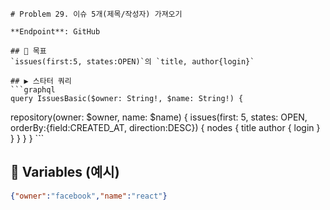     # Problem 29. 이슈 5개(제목/작성자) 가져오기

    **Endpoint**: GitHub

    ## 🎯 목표
    `issues(first:5, states:OPEN)`의 `title, author{login}`

    ## ▶ 스타터 쿼리
    ```graphql
    query IssuesBasic($owner: String!, $name: String!) {
  repository(owner: $owner, name: $name) {
    issues(first: 5, states: OPEN, orderBy:{field:CREATED_AT, direction:DESC}) {
      nodes { title author { login } }
    }
  }
}
    ```
## 🔧 Variables (예시)
```json
{"owner":"facebook","name":"react"}
```
